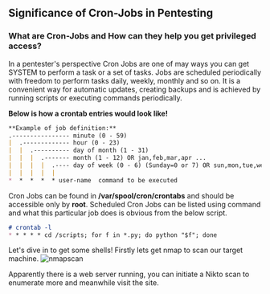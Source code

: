 ## Significance of Cron-Jobs in Pentesting

### What are Cron-Jobs and How can they help you get privileged access?

In a pentester's perspective Cron Jobs are one of may ways you can get SYSTEM to perform a task or a set of tasks. Jobs are scheduled periodically with freedom to perform tasks daily, weekly, monthly and so on. It is a convenient way for automatic updates, creating backups and is achieved by running scripts or executing commands periodically. 

**Below is how a crontab entries would look like!**
```markdown
**Example of job definition:**
.---------------- minute (0 - 59)
|  .------------- hour (0 - 23)
|  |  .---------- day of month (1 - 31)
|  |  |  .------- month (1 - 12) OR jan,feb,mar,apr ...
|  |  |  |  .---- day of week (0 - 6) (Sunday=0 or 7) OR sun,mon,tue,wed,thu,fri,sat
|  |  |  |  |
*  *  *  *  * user-name  command to be executed
```
Cron Jobs can be found in **/var/spool/cron/crontabs** and should be accessible only by **root**.
Scheduled Cron Jobs can be listed using command and what this particular job does is obvious from the below script.
```markdown
# crontab -l
* * * * * cd /scripts; for f in *.py; do python "$f"; done
```
Let's dive in to get some shells!
Firstly lets get nmap to scan our target machine.
![nmapscan](https://user-images.githubusercontent.com/22067818/37248477-5fc43250-2527-11e8-9be8-1f4a62115d68.PNG)

Apparently there is a web server running, you can initiate a Nikto scan to enumerate more and meanwhile visit the site.
